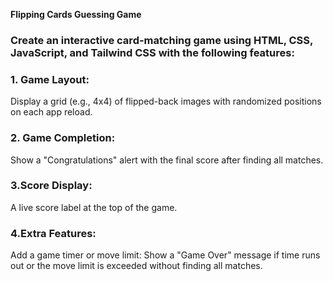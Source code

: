 **Flipping Cards Guessing Game**
### Create an interactive card-matching game using HTML, CSS, JavaScript, and Tailwind CSS with the following features:

  ### 1. Game Layout:

  Display a grid (e.g., 4x4) of flipped-back images with randomized positions on each app reload.

 ### 2. Game Completion:
Show a "Congratulations" alert with the final score after finding all matches.
### 3.Score Display:
A live score label at the top of the game.
### 4.Extra Features:
Add a game timer or move limit:
Show a "Game Over" message if time runs out or the move limit is exceeded without finding all matches.
